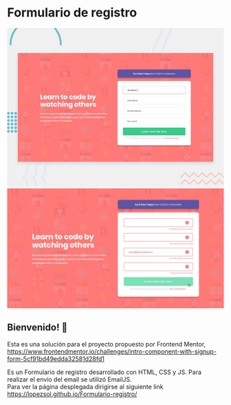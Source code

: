 # Formulario de registro

![Preview del proyecto](./design/desktop-preview.jpg)
![Preview del manejo de errores](./design/active-states.jpg)

## Bienvenido! 👋

Esta es una solución para el proyecto propuesto por Frontend Mentor, https://www.frontendmentor.io/challenges/intro-component-with-signup-form-5cf91bd49edda32581d28fd1  

Es un Formulario de registro desarrollado con HTML, CSS y JS. Para realizar el envío del email se utilizó EmailJS.  
Para ver la página desplegada dirigirse al siguiente link https://lopezsol.github.io/Formulario-registro/
